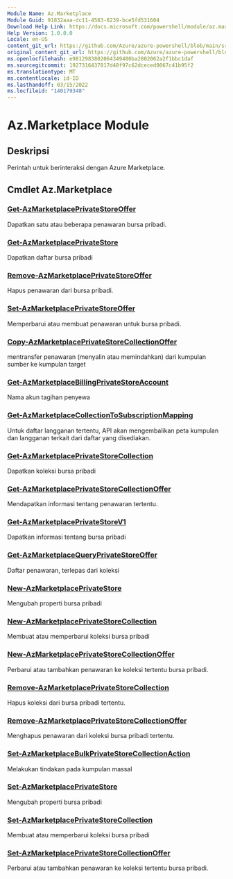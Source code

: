 ```yaml
---
Module Name: Az.Marketplace
Module Guid: 91832aaa-dc11-4583-8239-bce5fd531604
Download Help Link: https://docs.microsoft.com/powershell/module/az.marketplace
Help Version: 1.0.0.0
Locale: en-US
content_git_url: https://github.com/Azure/azure-powershell/blob/main/src/Marketplace/Marketplace/help/Az.Marketplace.md
original_content_git_url: https://github.com/Azure/azure-powershell/blob/main/src/Marketplace/Marketplace/help/Az.Marketplace.md
ms.openlocfilehash: e9812983802064349480ba2802062a2f1bbc1daf
ms.sourcegitcommit: 1927316437817d48f97c62dceced0067c41b95f2
ms.translationtype: MT
ms.contentlocale: id-ID
ms.lasthandoff: 03/15/2022
ms.locfileid: "140179348"
---
```

# Az.Marketplace Module
## Deskripsi
Perintah untuk berinteraksi dengan Azure Marketplace.

## Cmdlet Az.Marketplace
### [Get-AzMarketplacePrivateStoreOffer](Get-AzMarketplacePrivateStoreOffer.md)
Dapatkan satu atau beberapa penawaran bursa pribadi.

### [Get-AzMarketplacePrivateStore](Get-AzMarketplacePrivateStore.md)
Dapatkan daftar bursa pribadi

### [Remove-AzMarketplacePrivateStoreOffer](Remove-AzMarketplacePrivateStoreOffer.md)
Hapus penawaran dari bursa pribadi.

### [Set-AzMarketplacePrivateStoreOffer](Set-AzMarketplacePrivateStoreOffer.md)
Memperbarui atau membuat penawaran untuk bursa pribadi.


### [Copy-AzMarketplacePrivateStoreCollectionOffer](Copy-AzMarketplacePrivateStoreCollectionOffer.md)
mentransfer penawaran (menyalin atau memindahkan) dari kumpulan sumber ke kumpulan target

### [Get-AzMarketplaceBillingPrivateStoreAccount](Get-AzMarketplaceBillingPrivateStoreAccount.md)
Nama akun tagihan penyewa

### [Get-AzMarketplaceCollectionToSubscriptionMapping](Get-AzMarketplaceCollectionToSubscriptionMapping.md)
Untuk daftar langganan tertentu, API akan mengembalikan peta kumpulan dan langganan terkait dari daftar yang disediakan.

### [Get-AzMarketplacePrivateStoreCollection](Get-AzMarketplacePrivateStoreCollection.md)
Dapatkan koleksi bursa pribadi

### [Get-AzMarketplacePrivateStoreCollectionOffer](Get-AzMarketplacePrivateStoreCollectionOffer.md)
Mendapatkan informasi tentang penawaran tertentu.

### [Get-AzMarketplacePrivateStoreV1](Get-AzMarketplacePrivateStoreV1.md)
Dapatkan informasi tentang bursa pribadi

### [Get-AzMarketplaceQueryPrivateStoreOffer](Get-AzMarketplaceQueryPrivateStoreOffer.md)
Daftar penawaran, terlepas dari koleksi

### [New-AzMarketplacePrivateStore](New-AzMarketplacePrivateStore.md)
Mengubah properti bursa pribadi

### [New-AzMarketplacePrivateStoreCollection](New-AzMarketplacePrivateStoreCollection.md)
Membuat atau memperbarui koleksi bursa pribadi

### [New-AzMarketplacePrivateStoreCollectionOffer](New-AzMarketplacePrivateStoreCollectionOffer.md)
Perbarui atau tambahkan penawaran ke koleksi tertentu bursa pribadi.

### [Remove-AzMarketplacePrivateStoreCollection](Remove-AzMarketplacePrivateStoreCollection.md)
Hapus koleksi dari bursa pribadi tertentu.

### [Remove-AzMarketplacePrivateStoreCollectionOffer](Remove-AzMarketplacePrivateStoreCollectionOffer.md)
Menghapus penawaran dari koleksi bursa pribadi tertentu.

### [Set-AzMarketplaceBulkPrivateStoreCollectionAction](Set-AzMarketplaceBulkPrivateStoreCollectionAction.md)
Melakukan tindakan pada kumpulan massal

### [Set-AzMarketplacePrivateStore](Set-AzMarketplacePrivateStore.md)
Mengubah properti bursa pribadi

### [Set-AzMarketplacePrivateStoreCollection](Set-AzMarketplacePrivateStoreCollection.md)
Membuat atau memperbarui koleksi bursa pribadi

### [Set-AzMarketplacePrivateStoreCollectionOffer](Set-AzMarketplacePrivateStoreCollectionOffer.md)
Perbarui atau tambahkan penawaran ke koleksi tertentu bursa pribadi.
